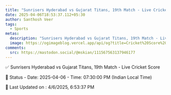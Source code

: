 ```yaml
---
title: "Sunrisers Hyderabad vs Gujarat Titans, 19th Match - Live Cricket Score"
date: 2025-04-06T18:53:37.112+05:30
author: Santhosh Veer
tags:
  - Sports
metas:
  description: "Sunrisers Hyderabad vs Gujarat Titans, 19th Match - Live Cricket Score - Date: 2025-04-06 - Time: 07:30:00 PM (Indian Local Time)"
  image: https://ogimageblog.vercel.app/api/og?title=Cricket%20Score%20%F0%9F%8F%8F
comments:
  src: https://mastodon.social/@mskian/111567563137946177
---
```


✅ Sunrisers Hyderabad vs Gujarat Titans, 19th Match - Live Cricket Score

📑 Status - Date: 2025-04-06 - Time: 07:30:00 PM (Indian Local Time)

<!--more-->

📝 Last Updated on : 4/6/2025, 6:53:37 PM
